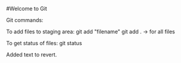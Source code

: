 #Welcome to Git

Git commands:

To add files to staging area:
	git add "filename"
	git add .   -> for all files

To get status of files:
	git status
	
Added text to revert.